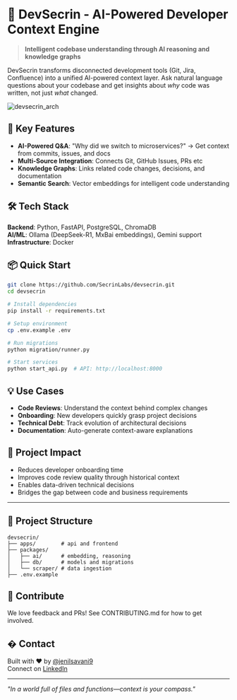 # 🧠 DevSecrin - AI-Powered Developer Context Engine

> **Intelligent codebase understanding through AI reasoning and knowledge graphs**

DevSecrin transforms disconnected development tools (Git, Jira, Confluence) into a unified AI-powered context layer. Ask natural language questions about your codebase and get insights about *why* code was written, not just *what* changed.

![devsecrin_arch](https://github.com/SecrinLabs/devsecrin/blob/main/static/img/image.png)

## 🚀 Key Features

- **AI-Powered Q&A**: "Why did we switch to microservices?" → Get context from commits, issues, and docs
- **Multi-Source Integration**: Connects Git, GitHub Issues, PRs etc
- **Knowledge Graphs**: Links related code changes, decisions, and documentation
- **Semantic Search**: Vector embeddings for intelligent code understanding

## 🛠️ Tech Stack

**Backend**: Python, FastAPI, PostgreSQL, ChromaDB  
**AI/ML**: Ollama (DeepSeek-R1, MxBai embeddings), Gemini support  
**Infrastructure**: Docker

## 📦 Quick Start

```bash
git clone https://github.com/SecrinLabs/devsecrin.git
cd devsecrin

# Install dependencies
pip install -r requirements.txt

# Setup environment
cp .env.example .env

# Run migrations
python migration/runner.py

# Start services
python start_api.py  # API: http://localhost:8000
```

## 💡 Use Cases

- **Code Reviews**: Understand the context behind complex changes
- **Onboarding**: New developers quickly grasp project decisions
- **Technical Debt**: Track evolution of architectural decisions
- **Documentation**: Auto-generate context-aware explanations

## 🎯 Project Impact

- Reduces developer onboarding time
- Improves code review quality through historical context
- Enables data-driven technical decisions
- Bridges the gap between code and business requirements

--- 

## 🔧 Project Structure

```
devsecrin/
├── apps/        # api and frontend
├── packages/
│   ├── ai/      # embedding, reasoning
│   ├── db/      # models and migrations
│   └── scraper/ # data ingestion
├── .env.example
```

## 🤝 Contribute

We love feedback and PRs!
See CONTRIBUTING.md for how to get involved.

## � Contact

Built with ❤️ by [@jenilsavani9](https://github.com/jenilsavani9)  
Connect on [LinkedIn](https://www.linkedin.com/in/jenil-savani/)

---

*"In a world full of files and functions—context is your compass."*